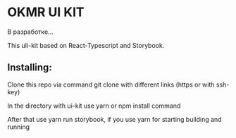 # OKMR UI KIT

В разработке...

This uIi-kit based on React-Typescript and Storybook.

## Installing:

Clone this repo via command git clone with different links (https or with ssh-key) 

In the directory with ui-kit use yarn or npm install command

After that use yarn run storybook, if you use yarn for starting building and running





